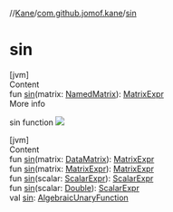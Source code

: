 //[Kane](../index.md)/[com.github.jomof.kane](index.md)/[sin](sin.md)



# sin  
[jvm]  
Content  
fun [sin](sin.md)(matrix: [NamedMatrix](../com.github.jomof.kane.impl/-named-matrix/index.md)): [MatrixExpr](-matrix-expr/index.md)  
More info  


sin function ![](https://jomof.github.io/kane/figures/sin-profile.svg)

  


[jvm]  
Content  
fun [sin](sin.md)(matrix: [DataMatrix](../com.github.jomof.kane.impl/-data-matrix/index.md)): [MatrixExpr](-matrix-expr/index.md)  
fun [sin](sin.md)(matrix: [MatrixExpr](-matrix-expr/index.md)): [MatrixExpr](-matrix-expr/index.md)  
fun [sin](sin.md)(scalar: [ScalarExpr](-scalar-expr/index.md)): [ScalarExpr](-scalar-expr/index.md)  
fun [sin](sin.md)(scalar: [Double](https://kotlinlang.org/api/latest/jvm/stdlib/kotlin/-double/index.html)): [ScalarExpr](-scalar-expr/index.md)  
val [sin](sin.md): [AlgebraicUnaryFunction](../com.github.jomof.kane.impl.functions/-algebraic-unary-function/index.md)  




